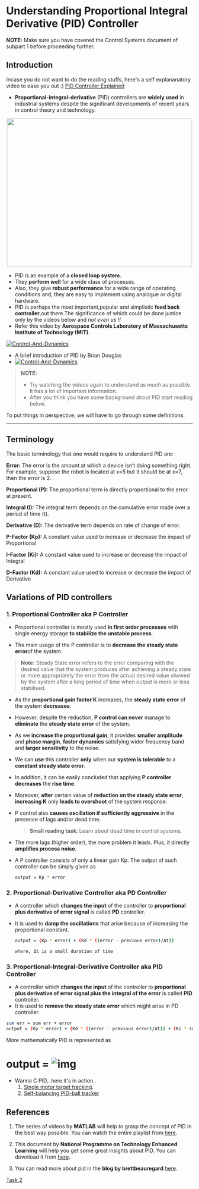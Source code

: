 # Understanding Proportional Integral Derivative (PID) Controller

**NOTE:** Make sure you have covered the Control Systems document of subpart 1 before proceeding further.

## Introduction
Incase you do not want to do the reading stuffs, here's a self explananatory video to ease you out :)
[PID Controller Explained](https://youtu.be/fv6dLTEvl74?si=COR8lIgV8aNqm0y8)

- **Proportional-integral-derivative** (PID) controllers are **widely used** in industrial systems despite the significant developments of recent years in control theory and technology. 

<p align="center">
 <img  width="500" height="400" src="https://pbs.twimg.com/media/ENZi_ZeUwAAko5A?format=jpg&name=medium">
 <p align="center">
<!--  <i>PID rules the control universe</i><br>  -->
</p>

- PID is an example of a **closed loop system**.
- They **perform well** for a wide class of processes. 
- Also, they give **robust performance** for a wide range of operating conditions and, they are easy to implement using analogue or digital hardware.
- PID is perhaps the most important,popular and simplistic **feed back controller**,out there.The significance of which could be done justice only by the videos below and *not even us !!*
- Refer this video by **Aerospace Controls Laboratory of Massachusetts Institute of Technology (MIT)**.

[![Control-And-Dynamics](https://img.youtube.com/vi/4Y7zG48uHRo/0.jpg)](https://www.youtube.com/watch?v=4Y7zG48uHRo)

- A brief introduction of PID by  Brian Douglas
- [![Control-And-Dynamics](https://img.youtube.com/vi/UR0hOmjaHp0/0.jpg)](https://www.youtube.com/watch?v=UR0hOmjaHp0)

> **NOTE:** 
>
> - Try watching the videos again to understand as much as possible. It has a lot of important information.
> - After you think you have some background about PID start reading below. 

To put things in perspective, we will have to go through some definitions.

------

## Terminology

The basic terminology that one would require to understand PID are:

**Error:** The error is the amount at which a device isn’t doing something right. For example, suppose the robot is located at x=5 but it should be at x=7, then the error is 2.

**Proportional (P):** The proportional term is directly proportional to the error at present.

**Integral (I):** The integral term depends on the cumulative error made over a period of time (t).

**Derivative (D):** The derivative term depends on rate of change of error.

**P-Factor (Kp):** A constant value used to increase or decrease the impact of Proportional

**I-Factor (Ki):** A constant value used to increase or decrease the impact of Integral

**D-Factor (Kd):** A constant value used to increase or decrease the impact of Derivative


## Variations of PID controllers

### 1. Proportional Controller aka P Controller

- Proportional controller is mostly used **in first order processes** with single energy storage **to stabilize the unstable process**. 

- The main usage of the P controller is to **decrease the steady state error**of the system.
> **Note:** Steady State error refers to the error comparing with the desired value that the system produces after achieving a steady state or more appropriately the error from the actual desired value showed by the system after a long period of time when output is more or less stabilised. 

- As the **proportional gain factor K** increases, the **steady state error** of the system **decreases**. 

- However, despite the reduction, **P control can never** manage to **eliminate** the **steady state error** of the system. 

- As we **increase the proportional gain**, it provides **smaller amplitude** and **phase margin**, **faster dynamics** satisfying wider frequency band and **larger sensitivity** to the noise. 

- We can **use** this controller **only** when our **system is tolerable** to a **constant steady state error**. 

- In addition, it can be easily concluded that applying **P controller decreases** the **rise time**.

- Moreover, **after** certain value of **reduction on the steady state error**, **increasing K** only **leads to overshoot** of the system response. 

- P control also **causes oscillation if sufficiently aggressive** in the presence of lags and/or dead time.

  > **Small reading task**: Learn about dead time in control systems.

- The more lags (higher order), the more problem it leads. Plus, it directly **amplifies process noise**.

- A P controller consists of only a linear gain Kp. The output of such controller can be simply given as

  
  ```bash
  output = Kp * error
  ```

### 2. Proportional-Derivative Controller aka PD Controller

- A controller which **changes the input** of the controller to **proportional plus derivative of error signal** is called **PD** controller.
- It is used to **damp the oscillations** that arise because of increasing the proportional constant.

  
  ```bash
  output = (Kp * error) + (Kd * ((error - previous error)/Δt))  
  
  where, Δt is a small duration of time
  ```

### 3.  Proportional-Integral-Derivative Controller aka PID Controller

- A controller which **changes the input** of the controller to **proportional plus derivative of error signal plus the integral of the error** is called **PID** controller.
- It is used to **remove the steady state error** which might arise in PD controller.

```bash
sum err = sum err + error
output = (Kp * error) + (Kd * ((error - previous error)/Δt)) + (Ki * sum err * Δt)
```



More mathematically PID is represented as

# output = ![img](https://www.scilab.org/sites/default/files/eq1_0.PNG)

-  Wanna C PID,..here it's in action..
   1. [Single motor target tracking](https://www.youtube.com/watch?v=fusr9eTceEo).
   2. [Self-balancing PID-ball tracker](https://www.youtube.com/watch?v=57DbEEBF7sE)


## References

1. The series of videos by **MATLAB** will help to grasp the concept of PID in the best way possible. You can watch the entire playlist from [here](https://www.youtube.com/playlist?list=PLn8PRpmsu08pQBgjxYFXSsODEF3Jqmm-y).

2. This document by **National Programme on Technology Enhanced Learning** will help you get some great insights about PID. You can download it from [here](https://nptel.ac.in/content/storage2/courses/108105063/pdf/L-12(SS)%20(IA&C)%20((EE)NPTEL).pdf).
3. You can read more about pid in the **blog by brettbeauregard** [here](http://brettbeauregard.com/blog/2011/04/improving-the-beginners-pid-introduction/).

[Task 2](/Robo_Summer_camp_24-Week3/Task-2/README.md)